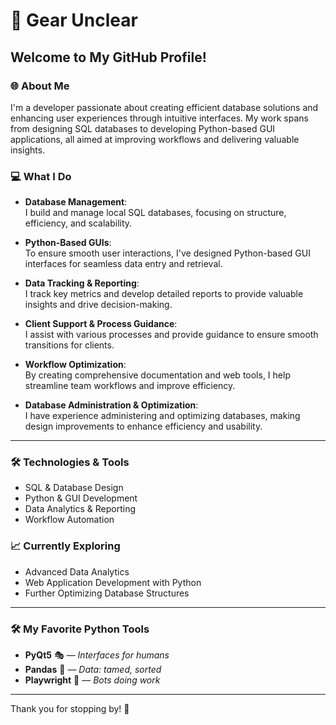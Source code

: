 # 👋 Gear Unclear

## Welcome to My GitHub Profile!

### 🌐 About Me

I'm a developer passionate about creating efficient database solutions and enhancing user experiences through intuitive interfaces. My work spans from designing SQL databases to developing Python-based GUI applications, all aimed at improving workflows and delivering valuable insights.

### 💻 What I Do

- **Database Management**:  
  I build and manage local SQL databases, focusing on structure, efficiency, and scalability.

- **Python-Based GUIs**:  
  To ensure smooth user interactions, I've designed Python-based GUI interfaces for seamless data entry and retrieval.

- **Data Tracking & Reporting**:  
  I track key metrics and develop detailed reports to provide valuable insights and drive decision-making.

- **Client Support & Process Guidance**:  
  I assist with various processes and provide guidance to ensure smooth transitions for clients.

- **Workflow Optimization**:  
  By creating comprehensive documentation and web tools, I help streamline team workflows and improve efficiency.

- **Database Administration & Optimization**:  
  I have experience administering and optimizing databases, making design improvements to enhance efficiency and usability.

---

### 🛠️ Technologies & Tools
- SQL & Database Design
- Python & GUI Development
- Data Analytics & Reporting
- Workflow Automation

### 📈 Currently Exploring
- Advanced Data Analytics
- Web Application Development with Python
- Further Optimizing Database Structures

---

### 🛠️ My Favorite Python Tools

- **PyQt5** 🎭 — *Interfaces for humans*  
- **Pandas** 🐼 — *Data: tamed, sorted*  
- **Playwright** 🤖 — *Bots doing work*  

---

Thank you for stopping by! 🚀
